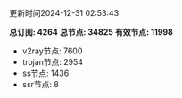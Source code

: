 更新时间2024-12-31 02:53:43

**总订阅: 4264**
**总节点: 34825**
**有效节点: 11998**
- v2ray节点: 7600
- trojan节点: 2954
- ss节点: 1436
- ssr节点: 8
